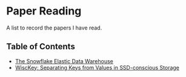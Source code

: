 # Paper Reading

A list to record the papers I have read.

## Table of Contents

- [The Snowflake Elastic Data Warehouse](https://event.cwi.nl/lsde/papers/p215-dageville-snowflake.pdf)
- [WiscKey: Separating Keys from Values in SSD-conscious Storage](https://www.usenix.org/system/files/conference/fast16/fast16-papers-lu.pdf)
